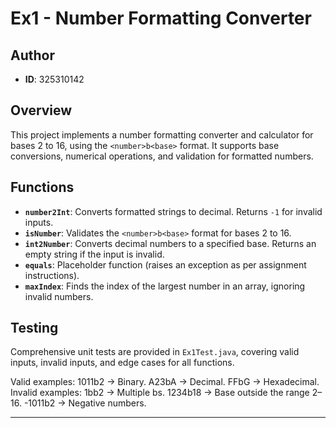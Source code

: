 # Ex1 - Number Formatting Converter

## Author
- **ID**: 325310142

## Overview
This project implements a number formatting converter and calculator for bases 2 to 16, using the `<number>b<base>` format. It supports base conversions, numerical operations, and validation for formatted numbers.

## Functions
- **`number2Int`**: Converts formatted strings to decimal. Returns `-1` for invalid inputs.
- **`isNumber`**: Validates the `<number>b<base>` format for bases 2 to 16.
- **`int2Number`**: Converts decimal numbers to a specified base. Returns an empty string if the input is invalid.
- **`equals`**: Placeholder function (raises an exception as per assignment instructions).
- **`maxIndex`**: Finds the index of the largest number in an array, ignoring invalid numbers.

## Testing
Comprehensive unit tests are provided in `Ex1Test.java`, covering valid inputs, invalid inputs, and edge cases for all functions.

Valid examples:
1011b2 → Binary.
A23bA → Decimal.
FFbG → Hexadecimal.
Invalid examples:
1bb2 → Multiple bs.
1234b18 → Base outside the range 2–16.
-1011b2 → Negative numbers.

---
